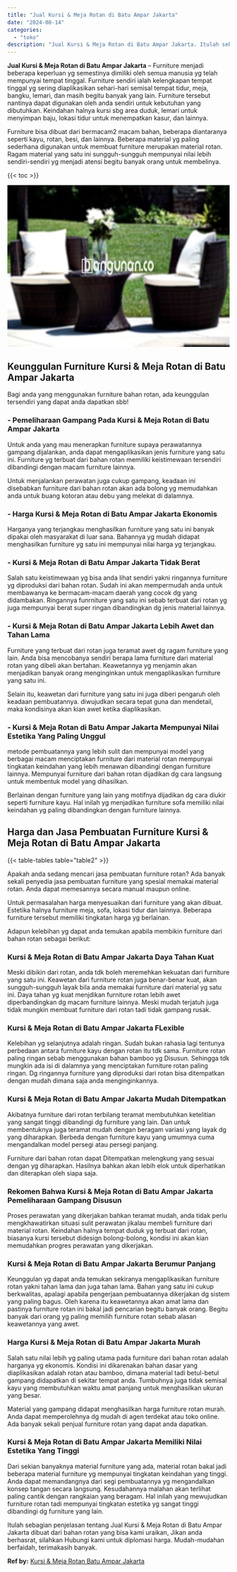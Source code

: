 ```yaml
---
title: "Jual Kursi & Meja Rotan di Batu Ampar Jakarta"
date: "2024-08-14"
categories: 
  - "toko"
description: "Jual Kursi & Meja Rotan di Batu Ampar Jakarta. Itulah sebagian penjelasan tentang Jual Kursi & Meja Rotan di Batu Ampar Jakarta dibuat dari bahan rotan yang..."
---
```


**Jual Kursi & Meja Rotan di Batu Ampar Jakarta** – Furniture menjadi beberapa keperluan yg semestinya dimiliki oleh semua manusia yg telah mempunyai tempat tinggal. Furniture sendiri ialah kelengkapan tempat tinggal yg sering diaplikasikan sehari-hari semisal tempat tidur, meja, bangku, lemari, dan masih begitu banyak yang lain. Furniture tersebut nantinya dapat digunakan oleh anda sendiri untuk kebutuhan yang dibutuhkan. Keindahan halnya kursi sbg area duduk, lemari untuk menyimpan baju, lokasi tidur untuk menempatkan kasur, dan lainnya.

Furniture bisa dibuat dari bermacam2 macam bahan, beberapa diantaranya seperti kayu, rotan, besi, dan lainnya. Beberapa material yg paling sederhana digunakan untuk membuat furniture merupakan material rotan. Ragam material yang satu ini sungguh-sungguh mempunyai nilai lebih sendiri-sendiri yg menjadi atensi begitu banyak orang untuk membelinya.

{{< toc >}}

![Jual Kursi & Meja Rotan di Batu Ampar Jakarta](/images/kursi-meja-rotan-murah41.png)

## Keunggulan Furniture Kursi & Meja Rotan di Batu Ampar Jakarta

Bagi anda yang menggunakan furniture bahan rotan, ada keunggulan tersendiri yang dapat anda dapatkan sbb!

### \- Pemeliharaan Gampang Pada Kursi & Meja Rotan di Batu Ampar Jakarta

Untuk anda yang mau menerapkan furniture supaya perawatannya gampang dijalankan, anda dapat mengaplikasikan jenis furniture yang satu ini. Furniture yg terbuat dari bahan rotan memiliki keistimewaan tersendiri dibandingi dengan macam furniture lainnya.

Untuk menjalankan perawatan juga cukup gampang, keadaan ini disebabkan furniture dari bahan rotan akan ada bolong yg memudahkan anda untuk buang kotoran atau debu yang melekat di dalamnya.

### \- Harga Kursi & Meja Rotan di Batu Ampar Jakarta Ekonomis

Harganya yang terjangkau menghasilkan furniture yang satu ini banyak dipakai oleh masyarakat di luar sana. Bahannya yg mudah didapat menghasilkan furniture yg satu ini mempunyai nilai harga yg terjangkau.

### \- Kursi & Meja Rotan di Batu Ampar Jakarta Tidak Berat

Salah satu keistimewaan yg bisa anda lihat sendiri yakni ringannya furniture yg diproduksi dari bahan rotan. Sudah ini akan mempermudah anda untuk membawanya ke bermacam-macam daerah yang cocok dg yang didambakan. Ringannya funrniture yang satu ini sebab terbuat dari rotan yg juga mempunyai berat super ringan dibandingkan dg jenis material lainnya.

### \- Kursi & Meja Rotan di Batu Ampar Jakarta Lebih Awet dan Tahan Lama

Furniture yang terbuat dari rotan juga teramat awet dg ragam furniture yang lain. Anda bisa mencobanya sendiri berapa lama furniture dari material rotan yang dibeli akan bertahan. Keawetannya yg menjamin akan menjadikan banyak orang menginginkan untuk mengaplikasikan furniture yang satu ini.

Selain itu, keawetan dari furniture yang satu ini juga diberi pengaruh oleh keadaan pembuatannya. diwujudkan secara tepat guna dan mendetail, maka kondisinya akan kian awet ketika diaplikasikan.

### \- Kursi & Meja Rotan di Batu Ampar Jakarta Mempunyai Nilai Estetika Yang Paling Unggul

metode pembuatannya yang lebih sulit dan mempunyai model yang berbagai macam menciptakan furniture dari material rotan mempunyai tingkatan keindahan yang lebih menawan dibandingi dengan furniture lainnya. Mempunyai furniture dari bahan rotan dijadikan dg cara langsung untuk membentuk model yang dihasilkan.

Berlainan dengan furniture yang lain yang motifnya dijadikan dg cara diukir seperti furniture kayu. Hal inilah yg menjadikan furniture sofa memiliki nilai keindahan yg paling dibandingkan dengan furniture lainnya.

## Harga dan Jasa Pembuatan Furniture Kursi & Meja Rotan di Batu Ampar Jakarta

{{< table-tables table="table2" >}}

Apakah anda sedang mencari jasa pembuatan furniture rotan? Ada banyak sekali penyedia jasa pembuatan furniture yang spesial memakai material rotan. Anda dapat memesannya secara manual maupun online.

Untuk permasalahan harga menyesuaikan dari furniture yang akan dibuat. Estetika halnya furniture meja, sofa, lokasi tidur dan lainnya. Beberapa furniture tersebut memiliki tingkatan harga yg berlainan.

Adapun kelebihan yg dapat anda temukan apabila membikin furniture dari bahan rotan sebagai berikut:

### Kursi & Meja Rotan di Batu Ampar Jakarta Daya Tahan Kuat

Meski dibikin dari rotan, anda tdk boleh meremehkan kekuatan dari furniture yang satu ini. Keawetan dari furniture rotan juga benar-benar kuat, akan sungguh-sungguh layak bila anda memakai furniture dari material yg satu ini. Daya tahan yg kuat menjdikan furniture rotan lebih awet diperbandingkan dg macam furniture lainnya. Meski mudah terjatuh juga tidak mungkin membuat furniture dari rotan tadi tidak gampang rusak.

### Kursi & Meja Rotan di Batu Ampar Jakarta FLexible

Kelebihan yg selanjutnya adalah ringan. Sudah bukan rahasia lagi tentunya perbedaan antara furniture kayu dengan rotan itu tdk sama. Furniture rotan paling ringan sebab menggunakan bahan bamboo yg Disusun. Sehingga tdk mungkin ada isi di dalamnya yang menciptakan furniture rotan paling ringan. Dg ringannya furniture yang diproduksi dari rotan bisa ditempatkan dengan mudah dimana saja anda menginginkannya.

### Kursi & Meja Rotan di Batu Ampar Jakarta Mudah Ditempatkan

Akibatnya furniture dari rotan terbilang teramat membutuhkan ketelitian yang sangat tinggi dibandingi dg furniture yang lain. Dan untuk membentuknya juga teramat mudah dengan beragam variasi yang layak dg yang diharapkan. Berbeda dengan furniture kayu yang umumnya cuma mengandalkan model persegi atau persegi panjang.

Furniture dari bahan rotan dapat Ditempatkan melengkung yang sesuai dengan yg diharapkan. Hasilnya bahkan akan lebih elok untuk diperhatikan dan diterapkan oleh siapa saja.

### Rekomen Bahwa Kursi & Meja Rotan di Batu Ampar Jakarta Pemeliharaan Gampang Disusun

Proses perawatan yang dikerjakan bahkan teramat mudah, anda tidak perlu mengkhawatirkan situasi sulit perawatan jikalau membeli furniture dari material rotan. Keindahan halnya tempat duduk yg terbuat dari rotan, biasanya kursi tersebut didesign bolong-bolong, kondisi ini akan kian memudahkan progres perawatan yang dikerjakan.

### Kursi & Meja Rotan di Batu Ampar Jakarta Berumur Panjang

Keunggulan yg dapat anda temukan sekiranya mengaplikasikan furniture rotan yakni tahan lama dan juga tahan lama. Bahan yang satu ini cukup berkwalitas, apalagi apabila pengerjaan pembuatannya dikerjakan dg sistem yang paling bagus. Oleh karena itu keawetannya akan amat lama dan pastinya furniture rotan ini bakal jadi pencarian begitu banyak orang. Begitu banyak dari orang yg paling memilih furniture rotan sebab alasan keawetannya yang awet.

### Harga Kursi & Meja Rotan di Batu Ampar Jakarta Murah

Salah satu nilai lebih yg paling utama pada furniture dari bahan rotan adalah harganya yg ekonomis. Kondisi ini dikarenakan bahan dasar yang diaplikasikan adalah rotan atau bamboo, dimana material tadi betul-betul gampang didapatkan di sekitar tempat anda. Tumbuhnya juga tidak semisal kayu yang membutuhkan waktu amat panjang untuk menghasilkan ukuran yang besar.

Material yang gampang didapat menghasilkan harga furniture rotan murah. Anda dapat memperolehnya dg mudah di agen terdekat atau toko online. Ada banyak sekali penjual furniture rotan yang dapat anda dapatkan.

### Kursi & Meja Rotan di Batu Ampar Jakarta Memiliki Nilai Estetika Yang Tinggi

Dari sekian banyaknya material furniture yang ada, material rotan bakal jadi beberapa material furniture yg mempunyai tingkatan keindahan yang tinggi. Anda dapat memandangnya dari segi pembuatannya yg mengandalkan konsep tangan secara langsung. Kesudahannya malahan akan terlihat paling cantik dengan rangkaian yang beragam. Hal inilah yang mewujudkan furniture rotan tadi mempunyai tingkatan estetika yg sangat tinggi dibandingi dg furniture yang lain.

Itulah sebagian penjelasan tentang Jual Kursi & Meja Rotan di Batu Ampar Jakarta dibuat dari bahan rotan yang bisa kami uraikan, Jikan anda berhasrat, silahkan Hubungi kami untuk diplomasi harga. Mudah-mudahan berfaidah, terimakasih banyak.

**Ref by:** [Kursi & Meja Rotan Batu Ampar Jakarta](https://id.wikipedia.org/wiki/Kursi)
